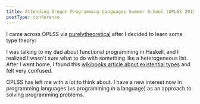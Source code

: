 ```yaml
---
title: Attending Oregon Programming Languages Summer School (OPLSS 2015)
postType: conference
---
```


I came across OPLSS via [purelytheoretical](http://purelytheoretical.com/sywtltt.html) after I decided
to learn some type theory:

I was talking to my dad about functional programming in Haskell, and I realized I wasn't sure what to do with something like a heterogeneous list. After I went home, I found this [wikibooks article about existential types](https://en.wikibooks.org/wiki/Haskell/Existentially_quantified_types) and felt very confused.

OPLSS has left me with a lot to think about. I have a new interest now in programming languages (vs programming *in* a language) as an approach to solving programming problems.